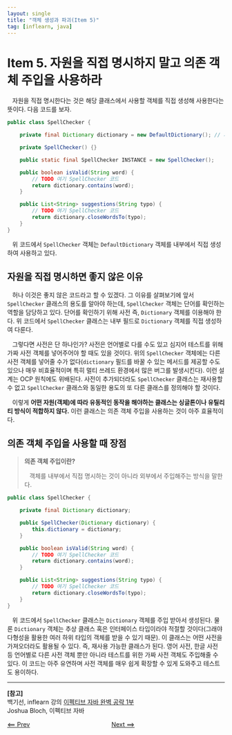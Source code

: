 ```yaml
---
layout: single
title: "객체 생성과 파괴(Item 5)"
tag: [inflearn, java]
---
```


# Item 5. 자원을 직접 명시하지 말고 의존 객체 주입을 사용하라

&nbsp;&nbsp; 자원을 직접 명시한다는 것은 해당 클래스에서 사용할 객체를 직접 생성해 사용한다는 뜻이다. 다음 코드를 보자.

```java
public class SpellChecker {

    private final Dictionary dictionary = new DefaultDictionary(); // 자원을 직접 명시한 경우

    private SpellChecker() {}

    public static final SpellChecker INSTANCE = new SpellChecker();

    public boolean isValid(String word) {
        // TODO 여기 SpellChecker 코드
        return dictionary.contains(word);
    }

    public List<String> suggestions(String typo) {
        // TODO 여기 SpellChecker 코드
        return dictionary.closeWordsTo(typo);
    }
}
```

&nbsp;&nbsp; 위 코드에서 `SpellChecker` 객체는 `DefaultDictionary` 객체를 내부에서 직접 생성하여 사용하고 있다.

## 자원을 직접 명시하면 좋지 않은 이유

&nbsp;&nbsp; 허나 이것은 좋지 않은 코드라고 할 수 있겠다.
그 이유를 살펴보기에 앞서 `SpellChecker` 클래스의 용도를 알아야 하는데,
`SpellChecker` 객체는 단어를 확인하는 역할을 담당하고 있다.
단어를 확인하기 위해 사전 즉, `Dictionary` 객체를 이용해야 한다.
위 코드에서 `SpellChecker` 클래스는 내부 필드로 `Dictionary` 객체를 직접 생성하여 다룬다.

&nbsp;&nbsp; 그렇다면 사전은 단 하나인가? 사전은 언어별로 다를 수도 있고 심지어 테스트를 위해 가짜 사전 객체를 넣어주어야 할 때도 있을 것이다.
위의 `SpellChecker` 객체에는 다른 사전 객체를 넣어줄 수가 없다(`dictionary` 필드를 바꿀 수 있는 메서드를 제공할 수도 있으나 매우 비효율적이며 특히 멀티 쓰레드 환경에서 많은 버그를 발생시킨다).
이런 설계는 OCP 원칙에도 위배된다. 사전이 추가되더라도 `SpellChecker` 클래스는 재사용할 수 없고 `SpellChecker` 클래스와 동일한 용도의 또 다른 클래스를 정의해야 할 것이다.

&nbsp;&nbsp; 이렇게 **어떤 자원(객체)에 따라 유동적인 동작을 해야하는 클래스는 싱글톤이나 유틸리티 방식이 적합하지 않다.**
이런 클래스는 의존 객체 주입을 사용하는 것이 아주 효율적이다.

## 의존 객체 주입을 사용할 때 장점

> **의존 객체 주입이란?**
> 
> &nbsp;&nbsp; 객체를 내부에서 직접 명시하는 것이 아니라 외부에서 주입해주는 방식을 말한다.

```java
public class SpellChecker {

    private final Dictionary dictionary;

    public SpellChecker(Dictionary dictionary) {
        this.dictionary = dictionary;
    }

    public boolean isValid(String word) {
        // TODO 여기 SpellChecker 코드
        return dictionary.contains(word);
    }

    public List<String> suggestions(String typo) {
        // TODO 여기 SpellChecker 코드
        return dictionary.closeWordsTo(typo);
    }
}
```

&nbsp;&nbsp; 위 코드에서 `SpellChecker` 클래스는 `Dictionary` 객체를 주입 받아서 생성된다.
물론 `Dictionary` 객체는 추상 클래스 혹은 인터페이스 타입이라야 적절할 것이다(그래야 다형성을 활용한 여러 하위 타입의 객체를 받을 수 있기 때문).
이 클래스는 어떤 사전을 가져오더라도 활용될 수 있다. 즉, 재사용 가능한 클래스가 된다.
영어 사전, 한글 사전 등 언어별로 다른 사전 객체 뿐만 아니라 테스트를 위한 가짜 사전 객체도 주입해줄 수 있다.
이 코드는 아주 유연하며 사전 객체를 매우 쉽게 확장할 수 있게 도와주고 테스트도 용이하다.

___
**[참고]**\
백기선, inflearn 강의 [이펙티브 자바 완벽 공략 1부](https://www.inflearn.com/course/%EC%9D%B4%ED%8E%99%ED%8B%B0%EB%B8%8C-%EC%9E%90%EB%B0%94-1/dashboard)\
Joshua Bloch, 이펙티브 자바

[<== Prev](/item4)&nbsp;&nbsp;&nbsp;&nbsp;&nbsp;&nbsp;&nbsp;&nbsp;&nbsp;&nbsp;&nbsp;&nbsp;&nbsp;&nbsp;&nbsp;&nbsp;&nbsp;&nbsp;&nbsp;&nbsp;&nbsp;&nbsp;&nbsp;&nbsp;&nbsp;&nbsp;&nbsp;&nbsp;&nbsp;&nbsp;&nbsp;&nbsp;&nbsp;&nbsp;&nbsp;&nbsp;&nbsp;&nbsp;&nbsp;&nbsp;&nbsp;&nbsp;&nbsp;&nbsp;&nbsp;&nbsp;&nbsp;&nbsp;[Next ==>](/item6)